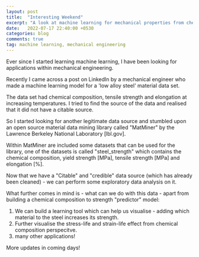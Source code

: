 ```yaml
---
layout: post
title:  "Interesting Weekend"
excerpt: "A look at machine learning for mechanical properties from checmical composition of metals."
date:   2022-07-17 22:40:00 +0530
categories: blog
comments: true
tag: machine learning, mechanical engineering
---
```


Ever since I started learning machine learning, I have been looking for applications within mechanical engineering.

Recently I came across a post on LinkedIn by a mechanical engineer who made a machine learning model for a 'low alloy steel' material data set.

The data set had chemical composition, tensile strength and elongation at increasing temperatures. I tried to find the source of the data and realised that it did not have a citable source.

So I started looking for another legitimate data source and stumbled upon an open source material data mining library called "MatMiner" by the Lawrence Berkeley National Laboratory [lbl.gov].

Within MatMiner are included some datasets that can be used for the library, one of the datasets is called "steel_strength" which contains the chemical composition, yield strength [MPa], tensile strength [MPa] and elongation [%].

Now that we have a "Citable" and "credible" data source (which has already been cleaned) - we can perform some exploratory data analysis on it.

What further comes in mind is - what can we do with this data - apart from building a chemical composition to strength "predictor" model:
1. We can build a learning tool which can help us visualise - adding which material to the steel increases its strength.
2. Further visualise the stress-life and strain-life effect from chemical composition perspecitve.
3. many other applications!

More updates in coming days!
